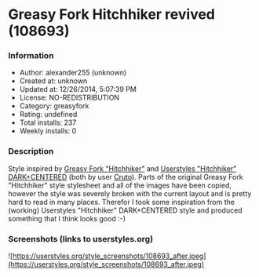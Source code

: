 # Greasy Fork Hitchhiker revived (108693)

### Information
- Author: alexander255 (unknown)
- Created at: unknown
- Updated at: 12/26/2014, 5:07:39 PM
- License: NO-REDISTRIBUTION
- Category: greasyfork
- Rating: undefined
- Total installs: 237
- Weekly installs: 0


### Description
Style inspired by <a href="https://userstyles.org/styles/98499/greasy-fork-hitchhiker">Greasy Fork "Hitchhiker"</a> and <a href="https://userstyles.org/styles/85708/userstyles-hitchhiker-dark-centered">Userstyles "Hitchhiker" DARK+CENTERED</a> (both by user <a href="https://userstyles.org/users/176333">Cruto</a>). Parts of the original Greasy Fork "Hitchhiker" style stylesheet and all of the images have been copied, however the style was severely broken with the current layout and is pretty hard to read in many places. Therefor I took some inspiration from the (working) Userstyles "Hitchhiker" DARK+CENTERED style and produced something that I think looks good :-)


### Screenshots (links to userstyles.org)
![https://userstyles.org/style_screenshots/108693_after.jpeg](https://userstyles.org/style_screenshots/108693_after.jpeg)


